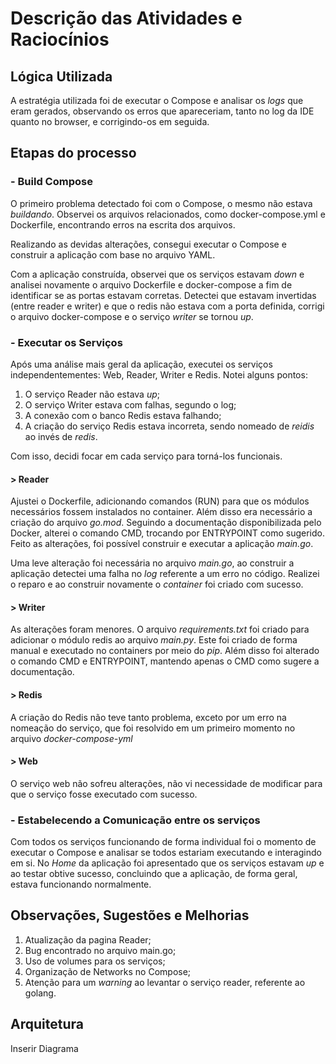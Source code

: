 # Descrição das Atividades e Raciocínios
## Lógica Utilizada

A estratégia utilizada foi de executar o Compose e analisar os _logs_ que eram gerados, observando os erros que apareceriam, tanto no log da IDE quanto no browser, e corrigindo-os em seguida. 

## Etapas do processo
### - Build Compose

O primeiro problema detectado foi com o Compose, o mesmo não estava _buildando_. Observei os arquivos relacionados, como docker-compose.yml e Dockerfile, encontrando erros na escrita dos arquivos.

Realizando as devidas alterações, consegui executar o Compose e construir a aplicação com base no arquivo YAML.

Com a aplicação construída, observei que os serviços estavam _down_ e analisei novamente o arquivo Dockerfile e docker-compose a fim de identificar se as portas estavam corretas. Detectei que estavam invertidas (entre reader e writer) e que o redis não estava com a porta definida, corrigi o arquivo docker-compose e o serviço _writer_ se tornou _up_.

### - Executar os Serviços

Após uma análise mais geral da aplicação, executei os serviços independentementes: Web, Reader, Writer e Redis. Notei alguns pontos:

1. O serviço Reader não estava _up_;
2. O serviço Writer estava com falhas, segundo o log;
3. A conexão com o banco Redis estava falhando;
4. A criação do serviço Redis estava incorreta, sendo nomeado de _reidis_ ao invés de _redis_.

Com isso, decidi focar em cada serviço para torná-los funcionais.

#### > Reader
Ajustei o Dockerfile, adicionando comandos (RUN) para que os módulos necessários fossem instalados no container. Além disso era necessário a criação do arquivo _go.mod_. Seguindo a documentação disponibilizada pelo Docker, alterei o comando CMD, trocando por ENTRYPOINT como sugerido. Feito as alterações, foi possível construir e executar a aplicação _main.go_. 

Uma leve alteração foi necessária no arquivo _main.go_, ao construir a aplicação detectei uma falha no _log_ referente a um erro no código. Realizei o reparo e ao construir novamente o _container_ foi criado com sucesso.

#### > Writer
As alterações foram menores. O arquivo _requirements.txt_ foi criado para adicionar o módulo redis ao arquivo _main.py_. Este foi criado de forma manual e executado no containers por meio do _pip_. Além disso foi alterado o comando CMD e ENTRYPOINT, mantendo apenas o CMD como sugere a documentação.

#### > Redis
A criação do Redis não teve tanto problema, exceto por um erro na nomeação do serviço, que foi resolvido em um primeiro momento no arquivo _docker-compose-yml_

#### > Web
O serviço web não sofreu alterações, não vi necessidade de modificar para que o serviço fosse executado com sucesso.

### - Estabelecendo a Comunicação entre os serviços

Com todos os serviços funcionando de forma individual foi o momento de executar o Compose e analisar se todos estariam executando e interagindo em si. No _Home_ da aplicação foi apresentado que os serviços estavam _up_ e ao testar obtive sucesso, concluindo que a aplicação, de forma geral, estava funcionando normalmente.

## Observações, Sugestões e Melhorias

1. Atualização da pagina Reader;
2. Bug encontrado no arquivo main.go;
3. Uso de volumes para os serviços;
4. Organização de Networks no Compose;
5. Atenção para um _warning_ ao levantar o serviço reader, referente ao golang.

## Arquitetura 

Inserir Diagrama